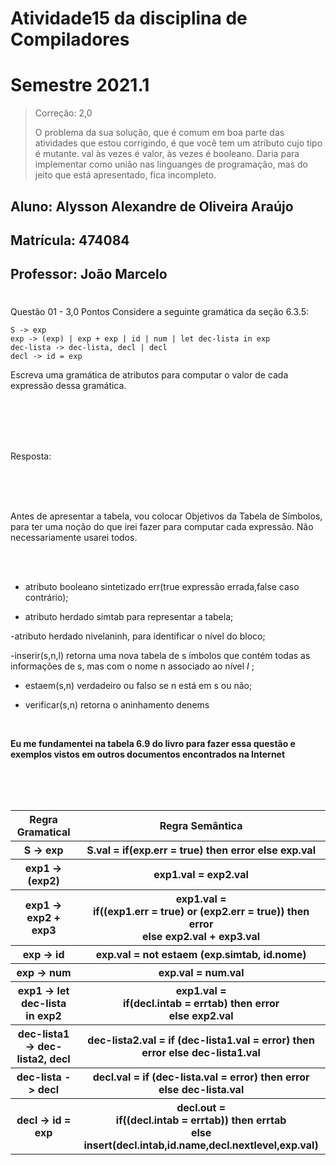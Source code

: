 # Atividade15 da disciplina de Compiladores
# Semestre 2021.1
> Correção: 2,0
> 
> O problema da sua solução, que é comum em boa parte das atividades que estou corrigindo, é que você tem um atributo cujo tipo é mutante.
> val às vezes é valor, às vezes é booleano. Daria para implementar como união nas linguanges de programação, mas do jeito que está apresentado, fica incompleto.

## Aluno:     Alysson Alexandre de Oliveira Araújo
## Matrícula: 474084
## Professor: João Marcelo

#



Questão 01 - 3,0 Pontos
Considere a seguinte gramática da seção 6.3.5:

~~~~
S -> exp
exp -> (exp) | exp + exp | id | num | let dec-lista in exp
dec-lista -> dec-lista, decl | decl
decl -> id = exp
~~~~



Escreva uma gramática de atributos para computar o valor de cada expressão dessa gramática.

<br>
<br>
<br>
<br>

Resposta:

<br>
<br>
<br>

Antes de apresentar a tabela, vou colocar Objetivos da Tabela de Símbolos, para ter uma noção do que irei fazer para computar cada expressão. Não necessariamente usarei todos.

<br>
<br>


- atributo booleano sintetizado err(true expressão errada,false caso contrário);

- atributo herdado simtab para representar a tabela;

-atributo herdado nivelaninh, para identificar o nível do bloco;

-inserir(s,n,l) retorna uma nova tabela de s ́ımbolos que contém todas as informações de s, mas com o nome n associado ao nível _I_ ;

- estaem(s,n) verdadeiro ou falso se n está em s ou não;

- verificar(s,n) retorna o aninhamento denems

<br>

**Eu me fundamentei na tabela 6.9 do livro para fazer essa questão e exemplos vistos em outros documentos encontrados na Internet**

<br>
<br>
<br>

<table style="width:100%">
  <tr>
    <th>Regra Gramatical</th>
    <th>Regra Semântica</th>
  
  </tr>
  <tr>
    <th>S -> exp</th>
    <th>S.val = 
            if(exp.err = true) then error
            else exp.val
    </th>

  </tr>
  <tr>  
    <th>exp1 -> (exp2)</th>
    <th>exp1.val = exp2.val</th>
  
  </tr>
  <tr>  
    <th>exp1 -> exp2 + exp3</th>
    <th>exp1.val = <br>
        if((exp1.err = true) or (exp2.err = true)) then error <br>
        else exp2.val + exp3.val
    </th>
  
  </tr>
  <tr>  
    <th>exp -> id</th>
    <th>
    exp.val = not estaem (exp.simtab, id.nome)
    </th>
  </tr>
  <tr>  
    <th>exp -> num</th>
    <th>exp.val = num.val</th>
  
  </tr>
  <tr>  
    <th>exp1 -> let dec-lista in exp2</th>
    <th>exp1.val = <br>
        if(decl.intab = errtab) then error <br>
        else exp2.val
    </th>
  
  </tr>
  <tr>  
    <th>dec-lista1 -> dec-lista2, decl</th>
    <th>dec-lista2.val = if (dec-lista1.val = error) then error else dec-lista1.val</th>
  
  <tr>  
    <th>dec-lista -> decl</th>
    <th>decl.val = if (dec-lista.val = error) then error else dec-lista.val</th>
  
  </tr>
  <tr>  
    <th>decl -> id = exp</th>
    <th>decl.out = <br>
    if((decl.intab = errtab)) then errtab<br>
    else insert(decl.intab,id.name,decl.nextlevel,exp.val)
    </th>
  </tr>

</table>
